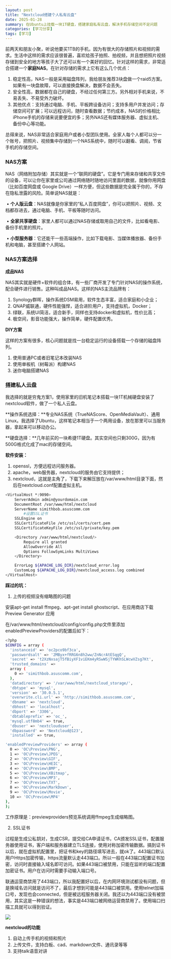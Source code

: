 ```yaml
---
layout: post
title: "Nextcloud搭建个人私有云盘"
date: 2025-01-28
summary: 在Ubuntu上挂载一块1T硬盘，搭建家庭私有云盘，解决手机存储空间不足问题
categories: [学习分享]
tags: [学习]
---
```


前两天和朋友小聚，听说他要买1TB的手机，因为有很大的存储照片和视频的需求。生活中这样的需求应该很普遍，喜欢给孩子拍照、拍视频，并且想把照片视频存储到安全的地方等孩子大了还可以有一个美好的回忆。针对这样的需求，非常适合搭建一个**家庭NAS**。在针对存储的需求上它有这么几个优点：

1. 稳定性高，NAS一般是采用磁盘阵列，我给朋友推荐3块盘做一个raid5方案。如果有一块盘故障，可以直接换盘解决，数据不会丢失。
2. 安全性高，数据都在自己的硬盘，不经过任何第三方。另外相对手机来说，不易丢失、不易受外力破坏。
3. 其他优点：支持通过电脑、手机、平板跨设备访问；支持多用户并发访问；存储空间可扩展；可以远程访问，随时查看数据；节约成本，NAS的价格相比iPhone手机的存储来说要便宜的多；另外NAS还有媒体服务器、虚拟主机、备份中心等功能。

总得来说，NAS非常适合家庭用户或者小型团队使用。全家人每个人都可以分一个账号，把照片、视频集中存储到一个NAS系统中，随时可以翻看、调阅，节省手机的存储空间。

### NAS方案

NAS（网络附加存储）其实就是一个“联网的硬盘”。它是专门用来存储和共享文件的设备，可以让你在家里或公司通过网络随时随地访问里面的数据，就像你用网盘（比如百度网盘或 Google Drive）一样方便，但这些数据是完全属于你的，不存在隐私泄露的风险。简单说NAS就是：

​	•	**个人版云盘**：NAS就像是你家里的“私人百度网盘”，你可以把照片、视频、文档都存进去，通过电脑、手机、平板等随时访问。

​	•	**全家共享硬盘**：家里人都可以通过NAS存储或取用自己的文件，比如看电影、备份手机里的照片。

​	•	**小型服务器**：它还能干一些高端操作，比如下载电影、当媒体播放器、备份手机和电脑，甚至搭建个人网站。

### NAS方案选择

**成品NAS**

NAS其实就是硬件+软件的组合体，有一些厂商开发了专门针对NAS的操作系统，配合硬件进行销售。这种叫成品NAS。这样的NAS主流品牌有：

1. Synology群晖，操作系统DSM易用，软件生态丰富，适合家庭和小企业；
2. QNAP威联通，硬件性能强悍，适合进阶用户，支持虚拟机，Docker；
3. 绿联，系统UI简洁，适合新手，同样也支持docker和虚拟机，性价比高；
4. 极空间，影音功能强大，操作简单，硬件配置优秀。

**DIY方案**

这样的方案有很多，核心问题就是找一台稳定运行的设备搭载一个存储的磁盘阵列。

1. 使用普通PC或者旧笔记本改装NAS
2. 使用单板机（树莓派）构建NAS
3. 迷你电脑搭建NAS

### 搭建私人云盘

我选择的就是穷鬼方案1，使用家里的旧机笔记本搭载一块1T机械硬盘安装了nextcloud软件，做了一个私人云盘。

**操作系统选择：**专业NAS系统（TrueNAScore、OpenMediaVault）、通用Linux。我选择了Ubuntu，这样笔记本相当于一个两用设备，放在那里可以当服务器，拿起来可以移动办公。

**硬盘选择：**几年前买的一块希捷1T硬盘。其实空间也只剩300G，因为有500G格式化成了mac的存储空间。

**软件安装：**

1. openssl，方便远程访问服务器。
2. apache，web服务器，nextcloud的服务由它支持提供；
3. nextcloud，这就是主角了，下载下来解压放在/var/www/html目录下面，然后在nextcloud.conf配置虚拟主机。

```bash
<VirtualHost *:9090>
    ServerAdmin admin@yourdomain.com
    DocumentRoot /var/www/html/nextcloud
    ServerName simithbob.asuscomm.com
		#设置SSL证书
    SSLEngine on
    SSLCertificateFile /etc/ssl/certs/cert.pem
    SSLCertificateKeyFile /etc/ssl/private/key.pem

    <Directory /var/www/html/nextcloud/>
        Require all granted
        AllowOverride All
        Options FollowSymLinks MultiViews
    </Directory>

    ErrorLog ${APACHE_LOG_DIR}/nextcloud_error.log
    CustomLog ${APACHE_LOG_DIR}/nextcloud_access.log combined
</VirtualHost>
```

**踩过的坑：**

1. 上传的视频没有缩略图的问题

安装apt-get install ffmpeg、apt-get install ghostscript、在应用商店下载Preview Generator 应用

在/var/www/html/nextcloud/config/config.php文件里添加enabledPreviewProviders的配置后如下：

```bash
<?php
$CONFIG = array (
  'instanceid' => 'oc2pco9bf3ca',
  'passwordsalt' => '2MByx+fRRG6n8h2ww/ZnNcrAtESqgQ',
  'secret' => 't2XzNxsajT5fBiyXF1viEKm4yRSwWSjTYWKhSLWcwVZsg7Kt',
  'trusted_domains' =>
  array (
    0 => 'simithbob.asuscomm.com',
  ),
  'datadirectory' => '/var/www/html/nextcloud_storage/',
  'dbtype' => 'mysql',
  'version' => '30.0.5.1',
  'overwrite.cli.url' => 'http://simithbob.asuscomm.com',
  'dbname' => 'nextcloud',
  'dbhost' => 'localhost',
  'dbport' => '3306',
  'dbtableprefix' => 'oc_',
  'mysql.utf8mb4' => true,
  'dbuser' => 'nextclouduser',
  'dbpassword' => 'Nextcloud@123',
  'installed' => true,

'enabledPreviewProviders' => array (
  0 => 'OC\Preview\PNG',
  1 => 'OC\Preview\JPEG',
  2 => 'OC\Preview\GIF',
  3 => 'OC\Preview\HEIC',
  4 => 'OC\Preview\BMP',
  5 => 'OC\Preview\XBitmap',
  6 => 'OC\Preview\MP3',
  7 => 'OC\Preview\TXT',
  8 => 'OC\Preview\MarkDown',
  9 => 'OC\Preview\Movie',
  10 => 'OC\Preview\MP4'
),
);
```

工作原理是：previewproviders预览系统调用ffmpeg生成缩略图。

2. SSL证书

过程是生成公私钥对，生成CSR，提交给CA申请证书，CA颁发SSL证书，配置服务器使用证书，客户端和服务器建立TLS连接，使用对称加密传输数据。搞到证书以后，就在虚拟机配置里，把证书和key的路径填写进去，就ok了。443端口默认用户Https加密传输，https流量默认走443端口。所以一般在443端口配置证书加密，访问时直接输入域名即可访问。如果443端口被禁用，只能在监听的端口配置加密证书。用户在访问时需要手动输入端口号。

联通运营商禁用了443端口，所以我配置好以后，在内网环境测试都没有问题，但是换域名访问就是访问不了，最后才想到可能是443端口被禁用。使用telnet加端口号，发现也会connected，但是被远程服务器关闭。我还以为443端口没有被禁用，其实这是一种错误的想法，事实是443端口被网络运营商禁用了。使用端口扫描工具就可以得到验证。

<img src="https://weekly-liulei.oss-cn-beijing.aliyuncs.com/images/20250129162136188.HEIC"/>

**nextcloud的功能**

1. 自动上传手机的视频和照片
2. 上传文件，支持白板、cad、markdown文件、通讯录等等
3. 支持talk语音对讲
